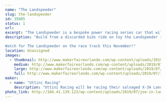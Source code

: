 ```yaml
---
name: "The Landspeeder"
slug: the-landspeeder
id: 35085
status: 1
url: 
excerpt: "The Landspeeder is a bespoke power racing series car that will compete in the Orlando Power Racing Series event"
description: "Build from a discarded kids ride on toy the Landspeeder is a 48 volt power house of speed and fortified KPI and ackerman.  No expense was spared in this budget build. Only the best was used when it could be bartered from the jawas on Tatooine, we still think we got the short end of the stick on the tires. 

Watch for The Landspeeder on the race track this November!"
location: Unassigned
images:
  - thumbnail: http://www.makerfaireorlando.com/wp-content/uploads/2019/07/IMG_4607.jpg
    medium: http://www.makerfaireorlando.com/wp-content/uploads/2019/07/IMG_4607.jpg
    large: http://www.makerfaireorlando.com/wp-content/uploads/2019/07/IMG_4607.jpg
    full: http://www.makerfaireorlando.com/wp-content/uploads/2019/07/IMG_4607.jpg
maker:
  - name: "Uttini Racing"
    description: "Uttini Racing will be racing their salvaged X-34 Landspeeder in the Power Racing Series event at MFO 2019"
photo_link: http://104.41.139.123/wp-content/uploads/2019/07/joe-in-landspeeder-1024x768.jpg
---
```

